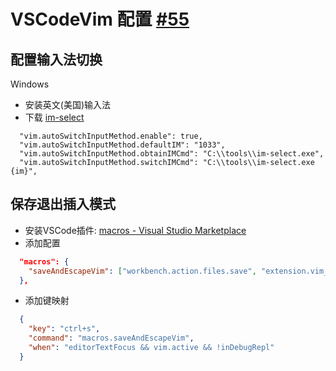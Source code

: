 # VSCodeVim 配置 [#55](https://github.com/vhxubo/blog/issues/55)

## 配置输入法切换

Windows

- 安装英文(美国)输入法
- 下载 [im-select](https://github.com/daipeihust/im-select)
```
  "vim.autoSwitchInputMethod.enable": true,
  "vim.autoSwitchInputMethod.defaultIM": "1033",
  "vim.autoSwitchInputMethod.obtainIMCmd": "C:\\tools\\im-select.exe",
  "vim.autoSwitchInputMethod.switchIMCmd": "C:\\tools\\im-select.exe {im}",
```

## 保存退出插入模式

- 安装VSCode插件: [macros - Visual Studio Marketplace](https://marketplace.visualstudio.com/items?itemName=geddski.macros)
- 添加配置
```json
  "macros": {
    "saveAndEscapeVim": ["workbench.action.files.save", "extension.vim_escape"]
  },
```
- 添加键映射
```json
  {
    "key": "ctrl+s",
    "command": "macros.saveAndEscapeVim",
    "when": "editorTextFocus && vim.active && !inDebugRepl"
  }
```